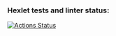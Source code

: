 ### Hexlet tests and linter status:
[![Actions Status](https://github.com/ReyTris/frontend-project-46/workflows/hexlet-check/badge.svg)](https://github.com/ReyTris/frontend-project-46/actions)